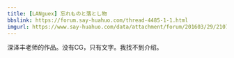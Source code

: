 ```yaml
---
title: [LANguex] 忘れものと落とし物
bbslink: https://forum.say-huahuo.com/thread-4485-1-1.html
imgurl: https://www.say-huahuo.com/data/attachment/forum/201603/29/210718eik9bckim39fzf02.jpg
---
```


深泽丰老师的作品。没有CG，只有文字。我找不到介绍。<!--more-->
